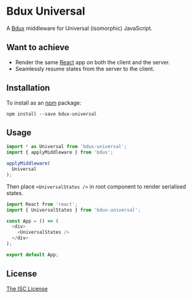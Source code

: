 # Bdux Universal

A [Bdux](https://github.com/Intai/bdux) middleware for Universal (isomorphic) JavaScript.

## Want to achieve
- Render the same [React](https://facebook.github.io/react/) app on both the client and the server.
- Seamlessly resume states from the server to the client.

## Installation
To install as an [npm](https://www.npmjs.com/) package:
```
npm install --save bdux-universal
```

## Usage
``` javascript
import * as Universal from 'bdux-universal';
import { applyMiddleware } from 'bdux';

applyMiddleware(
  Universal
);
```
Then place `<UniversalStates />` in root component to render serialised states.
``` javascript
import React from 'react';
import { UniversalStates } from 'bdux-universal';

const App = () => (
  <div>
    <UniversalStates />
  </div>
);

export default App;
```

## License
[The ISC License](./LICENSE.md)

